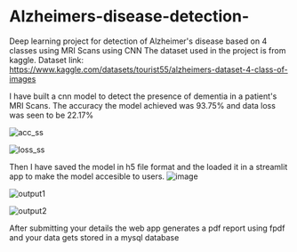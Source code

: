 # Alzheimers-disease-detection-
Deep learning project for detection of Alzheimer's disease based on 4 classes using MRI Scans using CNN
The dataset used in the project is from kaggle.
Dataset link: https://www.kaggle.com/datasets/tourist55/alzheimers-dataset-4-class-of-images

I have built a cnn model to detect the presence of dementia in a patient's MRI Scans. The accuracy the model achieved was 93.75% and data loss was seen to be 22.17%

![acc_ss](https://user-images.githubusercontent.com/71088263/233706569-3809db9a-6d9a-4697-86b2-75b7068e7825.png)

![loss_ss](https://user-images.githubusercontent.com/71088263/233706642-b277f939-f8d8-41ae-89d6-3ad036ea575b.png)

Then I have saved the model in h5 file format and the loaded it in a streamlit app to make the model accesible to users. 
![image](https://user-images.githubusercontent.com/71088263/233707755-ce40e927-6518-41fd-a756-242150f332bc.png)

![output1](https://user-images.githubusercontent.com/71088263/233706839-fc05612d-2924-49c4-b5aa-024ce64fbde0.png)

![output2](https://user-images.githubusercontent.com/71088263/233706849-c22cae3a-2911-4b63-9d06-8f00fb0529fc.png)

After submitting your details the web app generates a pdf report using fpdf and your data gets stored in a mysql database
